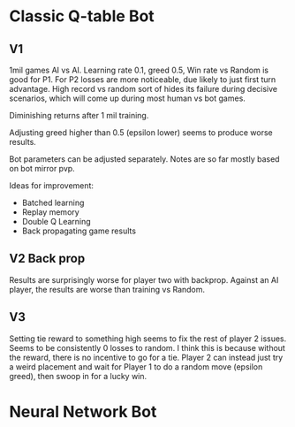# Classic Q-table Bot
## V1
1mil games AI vs AI. Learning rate 0.1, greed 0.5, 
Win rate vs Random is good for P1. For P2 losses are more noticeable, due likely to just first turn advantage.
High record vs random sort of hides its failure during decisive scenarios, which will come up during most human vs bot games.

Diminishing returns after 1 mil training.

Adjusting greed higher than 0.5 (epsilon lower) seems to produce worse results.

Bot parameters can be adjusted separately. Notes are so far mostly based on bot mirror pvp.

Ideas for improvement:
- Batched learning
- Replay memory
- Double Q Learning
- Back propagating game results

## V2 Back prop
Results are surprisingly worse for player two with backprop. Against an AI player, the results are worse than training vs Random.

## V3
Setting tie reward to something high seems to fix the rest of player 2 issues. Seems to be consistently 0 losses to random.
I think this is because without the reward, there is no incentive to go for a tie. Player 2 can instead just try a weird placement and wait for Player 1 to do a random move (epsilon greed), then swoop in for a lucky win.

# Neural Network Bot
